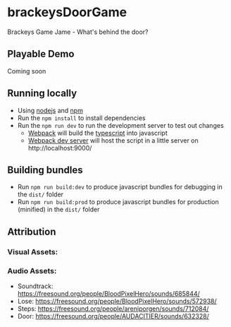 # brackeysDoorGame

Brackeys Game Jame - What's behind the door?

## Playable Demo

Coming soon

## Running locally

- Using [nodejs](https://nodejs.org/en/) and [npm](https://www.npmjs.com/)
- Run the `npm install` to install dependencies
- Run the `npm run dev` to run the development server to test out changes
  - [Webpack](https://webpack.js.org/) will build the [typescript](https://www.typescriptlang.org/) into javascript
  - [Webpack dev server](https://webpack.js.org/configuration/dev-server/) will host the script in a little server on http://localhost:9000/

## Building bundles

- Run `npm run build:dev` to produce javascript bundles for debugging in the `dist/` folder
- Run `npm run build:prod` to produce javascript bundles for production (minified) in the `dist/` folder

## Attribution

### Visual Assets:

### Audio Assets:

- Soundtrack: https://freesound.org/people/BloodPixelHero/sounds/685844/
- Lose: https://freesound.org/people/BloodPixelHero/sounds/572938/
- Steps: https://freesound.org/people/areniporgen/sounds/712084/
- Door: https://freesound.org/people/AUDACITIER/sounds/632328/
